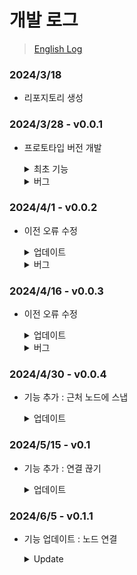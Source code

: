 # 개발 로그
> [English Log](./UpdateLog.md)

### 2024/3/18
- 리포지토리 생성

### 2024/3/28 - v0.0.1
- 프로토타입 버전 개발

  <details>
    <summary>최초 기능</summary>
    
    1. 좌클릭으로 UI 오브젝트 선택
    2. 선택된 오브젝트 드래그
    3. 선택된 오브젝트 하이라이트
    4. 노드 클릭&드래그 : 캔버스에서 선 렌더링

    ![1-1](https://github.com/ysj0828/NodeSystem/assets/63217600/312a31f4-ec84-4ba0-ba36-cd841bd5aed0)


  </details>
  
  <details>
    <summary>버그</summary>
    
    1. 렌더링된 선이 엉뚱한 위치에서 렌더링
 
    ![2-1](https://github.com/ysj0828/NodeSystem/assets/63217600/02615dc2-c808-47b0-9db6-a605ba5c48af)
      
  </details>

### 2024/4/1 - v0.0.2
- 이전 오류 수정

  <details>
    <summary>업데이트</summary>
    
    1. 버그 수정
        - 렌더링된 선이 엉뚱한 위치에서 렌더링

  </details>
  
  <details>
    <summary>버그</summary>
    
    1. 연결된 선이 렌더링 안되는 이슈
    2. 노드에서 드래그중일 때 선이 주변 노드에 자동으로 스냅되지 않는 이슈

    ![3-1](https://github.com/ysj0828/NodeSystem/assets/63217600/ba55d38d-23b7-413f-897e-a05b8ce29f52)

  </details>


### 2024/4/16 - v0.0.3
- 이전 오류 수정

  <details>
    <summary>업데이트</summary>
    
    1. Bug fix
        - 연결된 선이 렌더링 안되는 이슈

  </details>
  
  <details>
    <summary>버그</summary>
    
    1. 노드에서 드래그중일 때 선이 주변 노드에 자동으로 스냅되지 않는 이슈

    ![4-1](https://github.com/ysj0828/NodeSystem/assets/63217600/123649d7-73c0-4cc9-9e37-3a9785616c78)


  </details>


### 2024/4/30 - v0.0.4
- 기능 추가 : 근처 노드에 스냅

  <details>
    <summary>업데이트</summary>
    
    1. 기능 : 근처 노드에 스냅
         - 연결 선을 드래그 중일 때 근처에 노드가 있으면 자동으로 스냅
    
    ![5-1](https://github.com/ysj0828/NodeSystem/assets/63217600/e80a0f24-4f98-4a33-8813-9d4d284ab1fa)

  </details>


### 2024/5/15 - v0.1
- 기능 추가 : 연결 끊기

  <details>
    <summary>업데이트</summary>
    
    1. 기능 : 연결 끊기
         - 연결 선을 빈 공간으로 드래그하여 연결을 끊는 기능
    
    ![6-1](https://github.com/ysj0828/NodeSystem/assets/63217600/7f8febfd-e6a7-4f00-880e-998d57a3af88)


  </details>


### 2024/6/5 - v0.1.1
- 기능 업데이트 : 노드 연결

  <details>
    <summary>Update</summary>
    
    1. 기능 : 노드 연결
         - 아웃풋 노드에서만 연결을 시작할 수 있게끔 변경

  </details>
